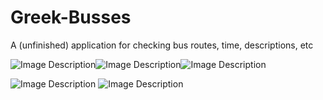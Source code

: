 # Greek-Busses

A (unfinished) application for checking bus routes, time, descriptions, etc

![Image Description](gb_screen1.png)![Image Description](gb_screen2.png)![Image Description](gb_screen3.png)


![Image Description](gb_screen4.png)
![Image Description](gb_screen5.png)
